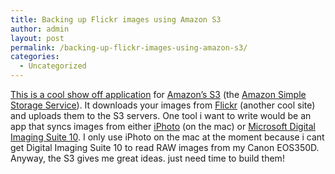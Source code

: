 ```yaml
---
title: Backing up Flickr images using Amazon S3
author: admin
layout: post
permalink: /backing-up-flickr-images-using-amazon-s3/
categories:
  - Uncategorized
---
```

[This is a cool show off application][1] for [Amazon&#8217;s S3][2] (the [Amazon Simple Storage Service][3]). It downloads your images from [Flickr][4] (another cool site) and uploads them to the S3 servers. One tool i want to write would be an app that syncs images from either [iPhoto][5] (on the mac) or [Microsoft Digital Imaging Suite 10][6]. I only use iPhoto on the mac at the moment because i cant get Digital Imaging Suite 10 to read RAW images from my Canon EOS350D. Anyway, the S3 gives me great ideas. just need time to build them!

 [1]: http://www.postneo.com/2006/03/22/backing-up-flickr-photos-with-amazon-s3
 [2]: http://www.amazon.com/s3
 [3]: http://blog.lotas-smartman.net/archive/2006/03/14/12360.aspx
 [4]: http://www.flickr.com
 [5]: http://www.apple.com/ilife/iphoto/
 [6]: http://www.microsoft.com/products/imaging/default.mspx